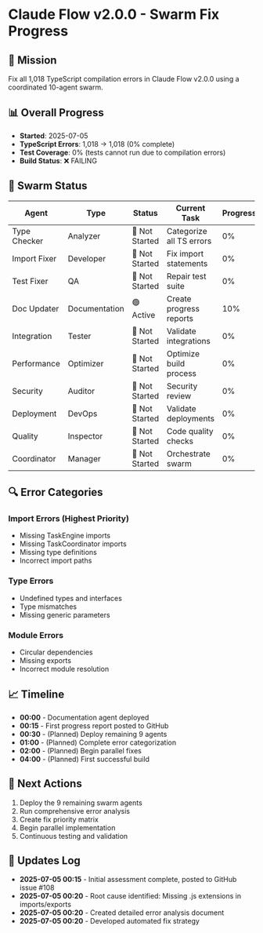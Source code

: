 # Claude Flow v2.0.0 - Swarm Fix Progress

## 🎯 Mission
Fix all 1,018 TypeScript compilation errors in Claude Flow v2.0.0 using a coordinated 10-agent swarm.

## 📊 Overall Progress
- **Started**: 2025-07-05
- **TypeScript Errors**: 1,018 → 1,018 (0% complete)
- **Test Coverage**: 0% (tests cannot run due to compilation errors)
- **Build Status**: ❌ FAILING

## 🐝 Swarm Status
| Agent | Type | Status | Current Task | Progress |
|-------|------|--------|--------------|----------|
| Type Checker | Analyzer | 🔴 Not Started | Categorize all TS errors | 0% |
| Import Fixer | Developer | 🔴 Not Started | Fix import statements | 0% |
| Test Fixer | QA | 🔴 Not Started | Repair test suite | 0% |
| Doc Updater | Documentation | 🟢 Active | Create progress reports | 10% |
| Integration | Tester | 🔴 Not Started | Validate integrations | 0% |
| Performance | Optimizer | 🔴 Not Started | Optimize build process | 0% |
| Security | Auditor | 🔴 Not Started | Security review | 0% |
| Deployment | DevOps | 🔴 Not Started | Validate deployments | 0% |
| Quality | Inspector | 🔴 Not Started | Code quality checks | 0% |
| Coordinator | Manager | 🔴 Not Started | Orchestrate swarm | 0% |

## 🔍 Error Categories

### Import Errors (Highest Priority)
- Missing TaskEngine imports
- Missing TaskCoordinator imports
- Missing type definitions
- Incorrect import paths

### Type Errors
- Undefined types and interfaces
- Type mismatches
- Missing generic parameters

### Module Errors
- Circular dependencies
- Missing exports
- Incorrect module resolution

## 📈 Timeline
- **00:00** - Documentation agent deployed
- **00:15** - First progress report posted to GitHub
- **00:30** - (Planned) Deploy remaining 9 agents
- **01:00** - (Planned) Complete error categorization
- **02:00** - (Planned) Begin parallel fixes
- **04:00** - (Planned) First successful build

## 🚀 Next Actions
1. Deploy the 9 remaining swarm agents
2. Run comprehensive error analysis
3. Create fix priority matrix
4. Begin parallel implementation
5. Continuous testing and validation

## 📝 Updates Log
- **2025-07-05 00:15** - Initial assessment complete, posted to GitHub issue #108
- **2025-07-05 00:20** - Root cause identified: Missing .js extensions in imports/exports
- **2025-07-05 00:20** - Created detailed error analysis document
- **2025-07-05 00:20** - Developed automated fix strategy